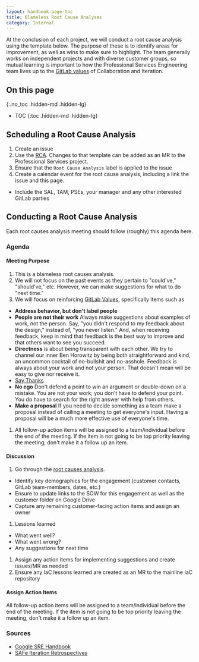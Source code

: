 ```yaml
---
layout: handbook-page-toc
title: Blameless Root Cause Analyses
category: Internal
---
```

At the conclusion of each project, we will conduct a root cause analysis using the template below.  The purpose of these is to identify areas for improvement, as well as wins to make sure to highlight.  The team generally works on independent projects and with diverse customer groups, so mutual learning is important to how the Professional Services Engineering team lives up to the [GitLab values](/handbook/values/) of Collaboration and Iteration.

## On this page
{:.no_toc .hidden-md .hidden-lg}

- TOC
{:toc .hidden-md .hidden-lg}

## Scheduling a Root Cause Analysis

1. Create an issue
1. Use the [RCA](https://about.gitlab.com/handbook/engineering/root-cause-analysis/).  Changes to that template can be added as an MR to the Professional Services project.
1. Ensure that the `Root Cause Analysis` label is applied to the issue
1. Create a calendar event for the root cause analysis, including a link the issue and this page.
  - Include the SAL, TAM, PSEs, your manager and any other interested GitLab parties

## Conducting a Root Cause Analysis

Each root causes analysis meeting should follow (roughly) this agenda here.

### Agenda

#### Meeting Purpose
1. This is a blameless root causes analysis.
1. We will not focus on the past events as they pertain to "could've," "should've," etc. However, we can make suggestions for what to do "next time."
1. We will focus on reinforcing [GitLab Values](/handbook/values/), specifically items such as
  - **Address behavior, but don't label people**
  - **People are not their work** Always make suggestions about examples of work, not the person. Say, "you didn't respond to my feedback about the design," instead of, "you never listen." And, when receiving feedback, keep in mind that feedback is the best way to improve and that others want to see you succeed.
  - **Directness** is about being transparent with each other. We try to channel our inner Ben Horowitz by being both straightforward and kind, an uncommon cocktail of no-bullshit and no-asshole. Feedback is always about your work and not your person. That doesn't mean will be easy to give nor receive it.
  - [Say Thanks](/handbook/communication/#say-thanks)
  - **No ego** Don't defend a point to win an argument or double-down on a mistake. You are not your work; you don't have to defend your point. You do have to search for the right answer with help from others.
  - **Make a proposal** If you need to decide something as a team make a proposal instead of calling a meeting to get everyone's input. Having a proposal will be a much more effective use of everyone's time.
1. All follow-up action items will be assigned to a team/individual before the end of the meeting. If the item is not going to be top priority leaving the meeting, don't make it a follow up an item.

#### Discussion
1. Go through the [root causes analysis](https://gitlab.com/gitlab-com/gl-security/security-operations/sirt/operations/-/blob/master/.gitlab/issue_templates/RCA.md).
  - Identify key demographics for the engagement (customer contacts, GitLab team-members, dates, etc.)
  - Ensure to update links to the SOW for this engagement as well as the customer folder on Google Drive
  - Capture any remaining customer-facing action items and assign an owner
1. Lessons learned
  - What went well?
  - What went wrong?
  - Any suggestions for next time
1. Assign any action items for implementing suggestions and create issues/MR as needed
1. Ensure any IaC lessons learned are created as an MR to the mainline IaC repository

#### Assign Action Items
All follow-up action items will be assigned to a team/individual before the end of the meeting. If the item is not going to be top priority leaving the meeting, don't make it a follow up an item.

### Sources
* [Google SRE Handbook](https://landing.google.com/sre/book/chapters/postmortem.html)
* [SAFe Iteration Retrospectives](https://www.scaledagileframework.com/iteration-retrospective/)
